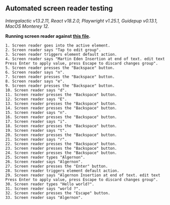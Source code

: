 ## Automated screen reader testing

_Intergalactic v13.2.11, React v18.2.0, Playwright v1.25.1,
Guidepup v0.13.1, MacOS Monterey 12._

**Running screen reader against [this file](https://github.com/semrush/intergalactic/blob/master/website/docs/components/inline-edit/examples/simple-text.jsx).**

```
1. Screen reader goes into the active element.
2. Screen reader says "Tap to edit group".
3. Screen reader triggers element default action.
4. Screen reader says "Martin Eden Insertion at end of text. edit text Press Enter to apply value, press Escape to discard changes group".
5. Screen reader presses the "Backspace" button.
6. Screen reader says "n".
7. Screen reader presses the "Backspace" button.
8. Screen reader says "e".
9. Screen reader presses the "Backspace" button.
10. Screen reader says "d".
11. Screen reader presses the "Backspace" button.
12. Screen reader says "E".
13. Screen reader presses the "Backspace" button.
14. Screen reader presses the "Backspace" button.
15. Screen reader says "n".
16. Screen reader presses the "Backspace" button.
17. Screen reader says "i".
18. Screen reader presses the "Backspace" button.
19. Screen reader says "t".
20. Screen reader presses the "Backspace" button.
21. Screen reader says "r".
22. Screen reader presses the "Backspace" button.
23. Screen reader presses the "Backspace" button.
24. Screen reader presses the "Backspace" button.
25. Screen reader types "Algernon".
26. Screen reader says "Algernon".
27. Screen reader presses the "Enter" button.
28. Screen reader triggers element default action.
29. Screen reader says "Algernon Insertion at end of text. edit text Press Enter to apply value, press Escape to discard changes group".
30. Screen reader types "Hello world?".
31. Screen reader says "world ?".
32. Screen reader presses the "Escape" button.
33. Screen reader says "Algernon".
```
